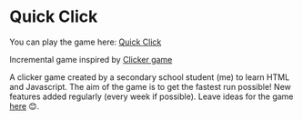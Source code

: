 # Quick Click
You can play the game here:
[Quick Click](https://bazzerdv.github.io/quickclick/)

Incremental game inspired by [Clicker game](https://www.tetralark.com/ClickerJs/)

A clicker game created by a secondary school student (me) to learn HTML and Javascript. The aim of the game is to get the fastest run possible! New features added regularly (every week if possible). Leave ideas for the game [here](https://forms.reform.app/7BjcvU/quickclick/51u5pn) &#128522;.


